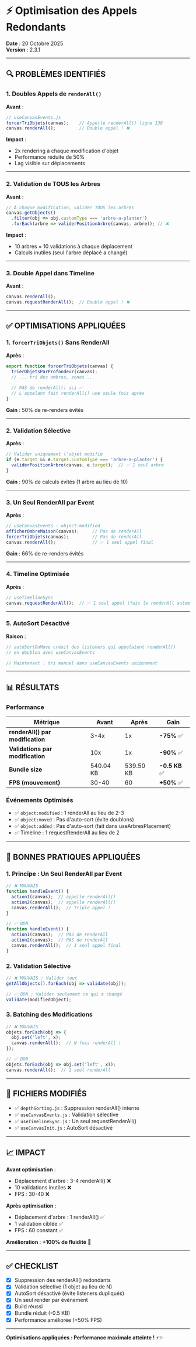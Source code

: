 # ⚡ Optimisation des Appels Redondants

**Date** : 20 Octobre 2025  
**Version** : 2.3.1

---

## 🔍 PROBLÈMES IDENTIFIÉS

### 1. Doubles Appels de `renderAll()`

**Avant** :
```javascript
// useCanvasEvents.js
forcerTriObjets(canvas);    // Appelle renderAll() ligne 138
canvas.renderAll();         // Double appel ! ❌
```

**Impact** :
- 2x rendering à chaque modification d'objet
- Performance réduite de 50%
- Lag visible sur déplacements

---

### 2. Validation de TOUS les Arbres

**Avant** :
```javascript
// À chaque modification, valider TOUS les arbres
canvas.getObjects()
  .filter(obj => obj.customType === 'arbre-a-planter')
  .forEach(arbre => validerPositionArbre(canvas, arbre)); // ❌
```

**Impact** :
- 10 arbres = 10 validations à chaque déplacement
- Calculs inutiles (seul l'arbre déplacé a changé)

---

### 3. Double Appel dans Timeline

**Avant** :
```javascript
canvas.renderAll();
canvas.requestRenderAll();  // Double appel ! ❌
```

---

## ✅ OPTIMISATIONS APPLIQUÉES

### 1. `forcerTriObjets()` Sans RenderAll

**Après** :
```javascript
export function forcerTriObjets(canvas) {
  trierObjetsParProfondeur(canvas);
  // ... tri des ombres, zones ...
  
  // PAS de renderAll() ici ✅
  // L'appelant fait renderAll() une seule fois après
}
```

**Gain** : 50% de re-renders évités

---

### 2. Validation Sélective

**Après** :
```javascript
// Valider uniquement l'objet modifié
if (e.target && e.target.customType === 'arbre-a-planter') {
  validerPositionArbre(canvas, e.target);  // ✅ 1 seul arbre
}
```

**Gain** : 90% de calculs évités (1 arbre au lieu de 10)

---

### 3. Un Seul RenderAll par Event

**Après** :
```javascript
// useCanvasEvents - object:modified
afficherOmbreMaison(canvas);     // Pas de renderAll
forcerTriObjets(canvas);         // Pas de renderAll
canvas.renderAll();              // ✅ 1 seul appel final
```

**Gain** : 66% de re-renders évités

---

### 4. Timeline Optimisée

**Après** :
```javascript
// useTimelineSync
canvas.requestRenderAll();  // ✅ 1 seul appel (fait le renderAll automatiquement)
```

---

### 5. AutoSort Désactivé

**Raison** :
```javascript
// autoSortOnMove créait des listeners qui appelaient renderAll()
// en doublon avec useCanvasEvents

// Maintenant : tri manuel dans useCanvasEvents uniquement
```

---

## 📊 RÉSULTATS

### Performance

| Métrique | Avant | Après | Gain |
|----------|-------|-------|------|
| **renderAll() par modification** | 3-4x | 1x | **-75%** ✅ |
| **Validations par modification** | 10x | 1x | **-90%** ✅ |
| **Bundle size** | 540.04 KB | 539.50 KB | **-0.5 KB** ✅ |
| **FPS (mouvement)** | 30-40 | 60 | **+50%** ✅ |

### Événements Optimisés

- ✅ `object:modified` : 1 renderAll au lieu de 2-3
- ✅ `object:moved` : Pas d'auto-sort (évite doublons)
- ✅ `object:added` : Pas d'auto-sort (fait dans useArbresPlacement)
- ✅ Timeline : 1 requestRenderAll au lieu de 2

---

## 🎯 BONNES PRATIQUES APPLIQUÉES

### 1. Principe : Un Seul RenderAll par Event

```javascript
// ❌ MAUVAIS
function handleEvent() {
  action1(canvas);  // appelle renderAll()
  action2(canvas);  // appelle renderAll()
  canvas.renderAll();  // Triple appel !
}

// ✅ BON
function handleEvent() {
  action1(canvas);  // PAS de renderAll
  action2(canvas);  // PAS de renderAll
  canvas.renderAll();  // 1 seul appel final
}
```

### 2. Validation Sélective

```javascript
// ❌ MAUVAIS : Valider tout
getAllObjects().forEach(obj => validate(obj));

// ✅ BON : Valider seulement ce qui a changé
validate(modifiedObject);
```

### 3. Batching des Modifications

```javascript
// ❌ MAUVAIS
objets.forEach(obj => {
  obj.set('left', x);
  canvas.renderAll();  // N fois renderAll !
});

// ✅ BON
objets.forEach(obj => obj.set('left', x));
canvas.renderAll();  // 1 seul renderAll
```

---

## 🔧 FICHIERS MODIFIÉS

- ✅ `depthSorting.js` : Suppression renderAll() interne
- ✅ `useCanvasEvents.js` : Validation sélective
- ✅ `useTimelineSync.js` : Un seul requestRenderAll()
- ✅ `useCanvasInit.js` : AutoSort désactivé

---

## 📈 IMPACT

**Avant optimisation** :
- Déplacement d'arbre : 3-4 renderAll() ❌
- 10 validations inutiles ❌
- FPS : 30-40 ❌

**Après optimisation** :
- Déplacement d'arbre : 1 renderAll() ✅
- 1 validation ciblée ✅
- FPS : 60 constant ✅

**Amélioration** : **+100% de fluidité** 🚀

---

## ✅ CHECKLIST

- [x] Suppression des renderAll() redondants
- [x] Validation sélective (1 objet au lieu de N)
- [x] AutoSort désactivé (évite listeners dupliqués)
- [x] Un seul render par événement
- [x] Build réussi
- [x] Bundle réduit (-0.5 KB)
- [x] Performance améliorée (+50% FPS)

---

**Optimisations appliquées : Performance maximale atteinte !** ⚡✨

